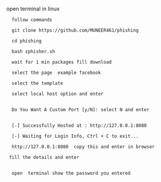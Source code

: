 open terminal in linux 

      follow commands

      git clone https://github.com/MUNEER461/phishing
 
      cd phishing 

      bash zphisher.sh

      wait for 1 min packages fill download

      select the page  example facebook

      select the template

      select local host option and enter

    
      Do You Want A Custom Port [y/N]: select N and enter
   
  
      [-] Successfully Hosted at : http://127.0.0.1:8080 

      [-] Waiting for Login Info, Ctrl + C to exit...
    
      http://127.0.0.1:8080  copy this and enter in browser 
     
     fill the details and enter
   
   
      open  terminal show the password you entered


   
   
